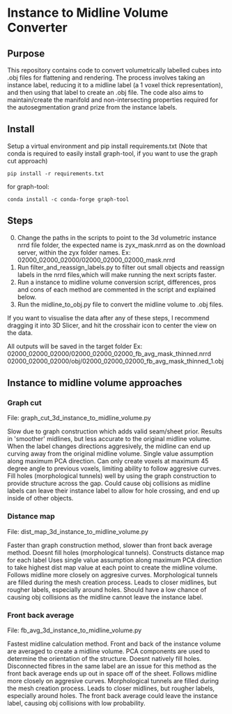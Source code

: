 # Instance to Midline Volume Converter

## Purpose

This repository contains code to convert volumetrically labelled cubes into .obj files for flattening and rendering. The process involves taking an instance label, reducing it to a midline label (a 1 voxel thick representation), and then using that label to create an .obj file. The code also aims to maintain/create the manifold and non-intersecting properties required for the autosegmentation grand prize from the instance labels.

## Install
Setup a virtual environment and pip install requirements.txt
(Note that conda is required to easily install graph-tool, if you want to use the graph cut approach)
```
pip install -r requirements.txt 
```

for graph-tool:
```
conda install -c conda-forge graph-tool
```

## Steps

0. Change the paths in the scripts to point to the 3d volumetric instance nrrd file folder, the expected name is zyx_mask.nrrd as on the download server, within the zyx folder names. Ex: 02000_02000_02000/02000_02000_02000_mask.nrrd
1. Run filter_and_reassign_labels.py to filter out small objects and reassign labels in the nrrd files,which will make running the next scripts faster.
2. Run a instance to midline volume conversion script, differences, pros and cons of each method are commented in the script and explained below.
3. Run the midline_to_obj.py file to convert the midline volume to .obj files.

If you want to visualise the data after any of these steps, I recommend dragging it into 3D Slicer, and hit the crosshair icon to center the view on the data.

All outputs will be saved in the target folder
Ex: 
02000_02000_02000/02000_02000_02000_fb_avg_mask_thinned.nrrd
02000_02000_02000/obj/02000_02000_02000_fb_avg_mask_thinned_1.obj

## Instance to midline volume approaches

### Graph cut
File: graph_cut_3d_instance_to_midline_volume.py 

Slow due to graph construction which adds valid seam/sheet prior.
Results in 'smoother' midlines, but less accurate to the original midline
volume. When the label changes directions aggresively, the midline can
end up curving away from the original midline volume.
Single value assumption along maximum PCA direction.
Can only create voxels at maximum 45 degree angle to previous voxels,
limiting ability to follow aggresive curves.
Fill holes (morphological tunnels) well by using the graph construction 
to provide structure across the gap.
Could cause obj collisions as midline labels can leave their instance label
to allow for hole crossing, and end up inside of other objects.

### Distance map
File: dist_map_3d_instance_to_midline_volume.py

Faster than graph construction method, slower than front back average method.
Doesnt fill holes (morphological tunnels).
Constructs distance map for each label
Uses single value assumption along maximum PCA direction to take highest dist map
value at each point to create the midline volume.
Follows midline more closely on aggresive curves.
Morphological tunnels are filled during the mesh creation process.
Leads to closer midlines, but rougher labels, especially around holes.
Should have a low chance of causing obj collisions as the midline cannot
leave the instance label.

### Front back average
File: fb_avg_3d_instance_to_midline_volume.py

Fastest midline calculation method.
Front and back of the instance volume are averaged to create a midline volume.
PCA components are used to determine the orientation of the structure.
Doesnt natively fill holes.
Disconnected fibres in the same label are an issue for this method as the
front back average ends up out in space off of the sheet.
Follows midline more closely on aggresive curves.
Morphological tunnels are filled during the mesh creation process.
Leads to closer midlines, but rougher labels, especially around holes.
The front back average could leave the instance label, causing obj collisions 
with low probability.
